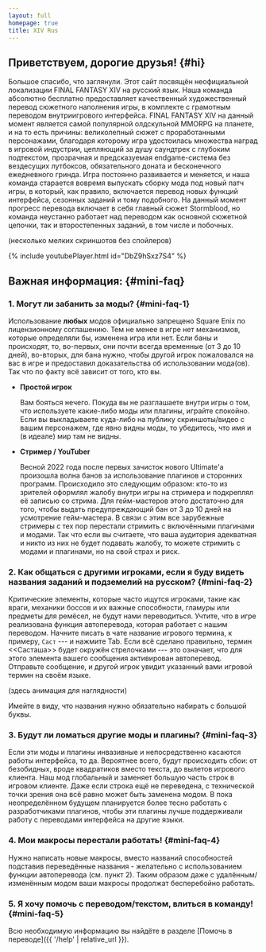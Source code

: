 ```yaml
---
layout: full
homepage: true
title: XIV Rus
---
```


## Приветствуем, дорогие друзья! {#hi}

Большое спасибо, что заглянули.
Этот сайт посвящён неофициальной локализации FINAL FANTASY XIV на русский язык. Наша команда абсолютно бесплатно предоставляет качественный художественный перевод сюжетного наполнения игры, в комплекте с грамотным переводом внутриигрового интерфейса. 
FINAL FANTASY XIV на данный момент является самой популярной олдскульной MMORPG на планете, и на то есть причины: великолепный сюжет с проработанными персонажами, благодаря которому игра удостоилась множества наград в игровой индустрии, цепляющий за душу саундтрек с глубоким подтекстом, прозрачная и предсказуемая endgame-система без вездесущих лутбоксов, обязательного доната и бесконечного ежедневного гринда. Игра постоянно развивается и меняется, и наша команда старается вовремя выпускать сборку мода под новый патч игры, в который, как правило, включается перевод новых функций интерфейса, сезонных заданий и тому подобного. На данный момент прогресс перевода включает в себя главный сюжет Stormblood, но команда неустанно работает над переводом как основной сюжетной цепочки, так и второстепенных заданий, в том числе и побочных.

(несколько мелких скриншотов без спойлеров)

{% include youtubePlayer.html id="DbZ9hSxz7S4" %}

## Важная информация: {#mini-faq}

### 1. Могут ли забанить за моды? {#mini-faq-1}

Использование **любых** модов официально запрещено Square Enix по лицензионному соглашению. Тем не менее в игре нет механизмов, которые определяли бы, изменена игра или нет. Если баны и происходят, то, во-первых, они почти всегда временные (от 3 до 10 дней), во-вторых, для бана нужно, чтобы другой игрок пожаловался на вас в игре и предоставил доказательства об использовании мода(ов). Так что по факту всё зависит от того, кто вы.

* **Простой игрок**

  Вам бояться нечего. Покуда вы не разглашаете внутри игры о том, что используете какие-либо моды или плагины, играйте спокойно. Если вы выкладываете куда-либо на публику скриншоты/видео с вашим персонажем, где явно видны моды, то убедитесь, что имя и (в идеале) мир там не видны.

* **Стример / YouTuber**
  
  Весной 2022 года после первых зачисток нового Ultimate'а произошла волна банов за использование плагинов и сторонних программ. Происходило это следующим образом: кто-то из зрителей оформлял жалобу внутри игры на стримера и подкреплял её записью со стрима. Для гейм-мастеров этого достаточно для того, чтобы выдать предупреждающий бан от 3 до 10 дней на усмотрение гейм-мастера. В связи с этим все зарубежные стримеры с тех пор перестали стримить с включёнными плагинами и модами. Так что если вы считаете, что ваша аудитория адекватная и никто из них не будет подавать жалобу, то можете стримить с модами и плагинами, но на свой страх и риск.

### 2. Как общаться с другими игроками, если я буду видеть названия заданий и подземелий на русском? {#mini-faq-2}

Критические элементы, которые часто ищутся игроками, такие как враги, механики боссов и их важные способности, гламуры или предметы для ремёсел, не будут нами переводиться. Учтите, что в игре реализована функция автоперевода, которая работает с нашим переводом. Начните писать в чате название игрового термина, к примеру, `Саст` --- и нажмите Tab. Если всё сделано правильно, термин <<Састаша>> будет окружён стрелочками --- это означает, что для этого элемента вашего сообщения активирован автоперевод. Отправьте сообщение, и другой игрок увидит указанный вами игровой термин на своём языке.

(здесь анимация для наглядности)

Имейте в виду, что названия нужно обязательно набирать с большой буквы.

### 3. Будут ли ломаться другие моды и плагины? {#mini-faq-3}

Если эти моды и плагины инвазивные и непосредственно касаются работы интерфейса, то да. Вероятнее всего, будут происходить сбои: от безобидных, вроде квадратиков вместо текста, до вылетов игрового клиента. Наш мод глобальный и заменяет большую часть строк в игровом клиенте. Даже если строка ещё не переведена, с технической точки зрения она всё равно может быть заменена модом. В пока неопределённом будущем планируется более тесно работать с разработчиками плагинов, чтобы эти плагины лучше поддерживали работу с переводами интерфейса на другие языки.

### 4. Мои макросы перестали работать! {#mini-faq-4}

Нужно написать новые макросы, вместо названий способностей подставив переведённые названия - желательно с использованием функции автоперевода (см. пункт 2). Таким образом даже с удалённым/изменённым модом ваши макросы продолжат бесперебойно работать.

### 5. Я хочу помочь с переводом/текстом, влиться в команду! {#mini-faq-5}

Всю необходимую информацию вы найдёте в разделе [Помочь в переводе]({{ '/help' | relative_url }}).